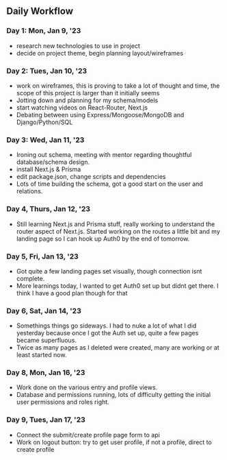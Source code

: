 ## Daily Workflow

### Day 1: Mon, Jan 9, '23
- research new technologies to use in project
- decide on project theme, begin planning layout/wireframes

### Day 2: Tues, Jan 10, '23
- work on wireframes, this is proving to take a lot of thought and time, the scope of this project is larger than it initially seems
- Jotting down and planning for my schema/models
- start watching videos on React-Router, Next.js
- Debating between using Express/Mongoose/MongoDB and Django/Python/SQL

### Day 3: Wed, Jan 11, '23
- Ironing out schema, meeting with mentor regarding thoughtful database/schema design.
- install Next.js & Prisma
- edit package.json, change scripts and dependencies
- Lots of time building the schema, got a good start on the user and relations.

### Day 4, Thurs, Jan 12, '23
- Still learning Next.js and Prisma stuff, really working to understand the router aspect of Next.js. Started working on the routes a little bit and my landing page so I can hook up Auth0 by the end of tomorrow.

### Day 5, Fri, Jan 13, '23
- Got quite a few landing pages set visually, though connection isnt complete.
- More learnings today, I wanted to get Auth0 set up but didnt get there. I think I have a good plan though for that

### Day 6, Sat, Jan 14, '23
- Somethings things go sideways. I had to nuke a lot of what I did yesterday because once I got the Auth set up, quite a few pages became superfluous. 
- Twice as many pages as I deleted were created, many are working or at least started now.

### Day 8, Mon, Jan 16, '23
- Work done on the various entry and profile views. 
- Database and permissions running, lots of difficulty getting the initial user permissions and roles right.

### Day 9, Tues, Jan 17, '23
- Connect the submit/create profile page form to api
- Work on logout button: try to get user profile, if not a profile, direct to create profile
